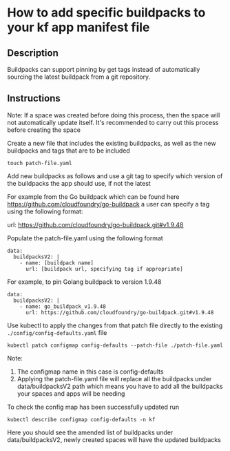 # How to add specific buildpacks to your kf app manifest file

## Description

Buildpacks can support pinning by get tags instead of automatically sourcing the latest buildpack from a git repository.

## Instructions

Note: If a space was created before doing this process, then the space will not automatically update itself. It's recommended to carry out this process before creating the space

Create a new file that includes the existing buildpacks, as well as the new buildpacks and tags that are to be included

`touch patch-file.yaml`

Add new buildpacks as follows and use a git tag to specify which version of the buildpacks the app should use, if not the latest

For example from the Go buildpack which can be found here https://github.com/cloudfoundry/go-buildpack a user can specify a tag using the following format:

url: https://github.com/cloudfoundry/go-buildpack.git#v1.9.48

Populate the patch-file.yaml using the following format

```
data:
  buildpacksV2: |
    - name: [buildpack name]
      url: [buildpack url, specifying tag if appropriate]
```
For example, to pin Golang buildpack to version 1.9.48 
```
data:
  buildpacksV2: |
    - name: go_buildpack_v1.9.48
      url: https://github.com/cloudfoundry/go-buildpack.git#v1.9.48
```

Use kubectl to apply the changes from that patch file directly to the existing `./config/config-defaults.yaml` file 

`kubectl patch configmap config-defaults --patch-file ./patch-file.yaml`

Note: 
1. The configmap name in this case is config-defaults
2. Applying the patch-file.yaml file will replace all the buildpacks under data/buildpacksV2 path which means you have to add all the buildpacks your spaces and apps will be needing

To check the config map has been successfully updated run 

`kubectl describe configmap config-defaults -n kf`

Here you should see the amended list of buildpacks under data/buildpacksV2, newly created spaces will have the updated buildpacks
